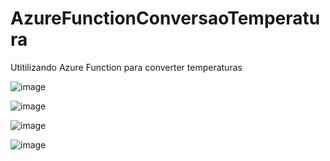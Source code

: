 # AzureFunctionConversaoTemperatura
Utitilizando Azure Function para converter temperaturas


![image](https://user-images.githubusercontent.com/6372185/219951950-123b805a-0f73-4084-b7ad-b9fb7ff43741.png)

![image](https://user-images.githubusercontent.com/6372185/219951928-eeeb7112-14b2-4f10-8ede-998bb5575425.png)

![image](https://user-images.githubusercontent.com/6372185/219952005-15bc7462-82e5-43b4-94da-e9de8bf35ef4.png)

![image](https://user-images.githubusercontent.com/6372185/219952068-efd7c9da-85d6-442d-9fa8-fe841ff1e478.png)


